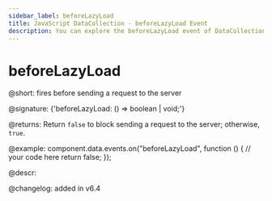 ```yaml
---
sidebar_label: beforeLazyLoad
title: JavaScript DataCollection - beforeLazyLoad Event 
description: You can explore the beforeLazyLoad event of DataCollection in the documentation of the DHTMLX JavaScript UI library. Browse developer guides and API reference, try out code examples and live demos, and download a free 30-day evaluation version of DHTMLX Suite.
---
```


# beforeLazyLoad

@short: fires before sending a request to the server

@signature: {'beforeLazyLoad: () => boolean | void;'}

@returns:
Return `false` to block sending a request to the server; otherwise, `true`.

@example:
component.data.events.on("beforeLazyLoad", function () {
    // your code here
    return false;
});

@descr:

@changelog:
added in v6.4

[comment]: # (@relatedapi: data_collection/api/datacollection_afterlazyload_event.md)

[comment]: # (@related: helpers/lazydataproxy.md)
